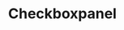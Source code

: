 ---
layout: pattern.njk
tags: 
    - legacy_en
    - legacy_components_en
    - page
key: checkboxpanel-legacy_en
title: Checkboxpanel
parent: components-legacy_en
image: legacy/overview/checkboxpanel.webp
keywords: 
order: 70
---